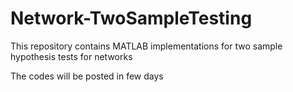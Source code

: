 # Network-TwoSampleTesting
This repository contains MATLAB implementations for two sample hypothesis tests for networks

The codes will be posted in few days
